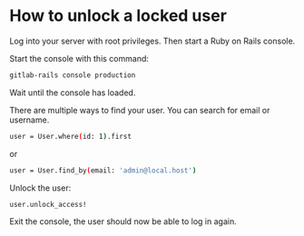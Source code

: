 # How to unlock a locked user

Log into your server with root privileges. Then start a Ruby on Rails console.

Start the console with this command:

```bash
gitlab-rails console production
```

Wait until the console has loaded.

There are multiple ways to find your user. You can search for email or username.

```bash
user = User.where(id: 1).first
```

or

```bash
user = User.find_by(email: 'admin@local.host')
```

Unlock the user:

```bash
user.unlock_access!
```

Exit the console, the user should now be able to log in again.
